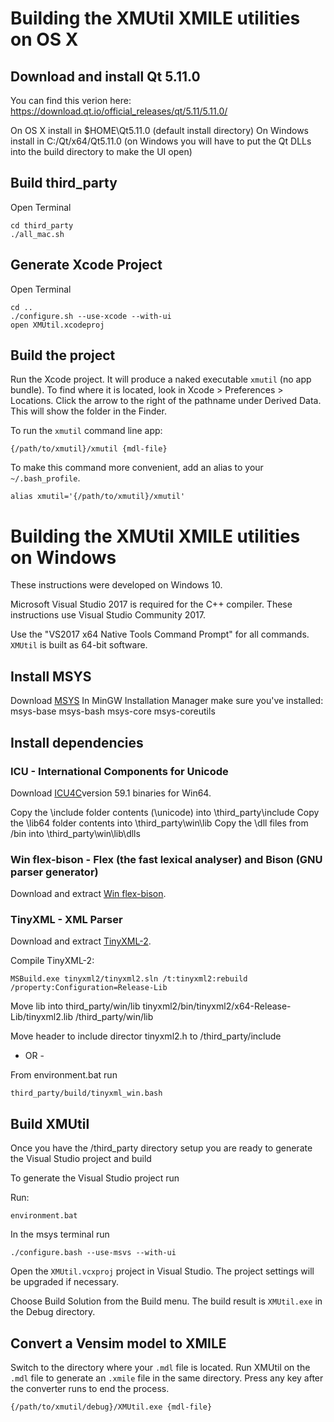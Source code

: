 # Building the XMUtil XMILE utilities on OS X

## Download and install Qt 5.11.0
You can find this verion here:
https://download.qt.io/official_releases/qt/5.11/5.11.0/

On OS X install in $HOME\Qt5.11.0 (default install directory)
On Windows install in C:/Qt/x64/Qt5.11.0 (on Windows you will have to put the Qt DLLs into the build directory to make the UI open)

## Build third_party
Open Terminal

~~~
cd third_party
./all_mac.sh
~~~

## Generate Xcode Project

Open Terminal

~~~
cd ..
./configure.sh --use-xcode --with-ui
open XMUtil.xcodeproj
~~~

## Build the project

Run the Xcode project. It will produce a naked executable `xmutil` (no app bundle). To find where it is located, look in Xcode > Preferences > Locations. Click the arrow to the right of the pathname under Derived Data. This will show the folder in the Finder.

To run the `xmutil` command line app:
~~~
{/path/to/xmutil}/xmutil {mdl-file}
~~~

To make this command more convenient, add an alias to your `~/.bash_profile`.
~~~
alias xmutil='{/path/to/xmutil}/xmutil'
~~~

# Building the XMUtil XMILE utilities on Windows

These instructions were developed on Windows 10.

Microsoft Visual Studio 2017 is required for the C++ compiler. These instructions use Visual Studio Community 2017.

Use the "VS2017 x64 Native Tools Command Prompt" for all commands. `XMUtil` is built as 64-bit software.

## Install MSYS

Download [MSYS](http://www.mingw.org/wiki/MSYS)
In MinGW Installation Manager make sure you've installed:
    msys-base msys-bash msys-core msys-coreutils

## Install dependencies

### ICU - International Components for Unicode

Download [ICU4C](http://site.icu-project.org/download/59#TOC-ICU4C-Download)version 59.1 binaries for Win64.

Copy the \include folder contents (\unicode) into \third_party\include
Copy the \lib64 folder contents into \third_party\win\lib
Copy the \dll files from /bin into \third_party\win\lib\dlls

### Win flex-bison - Flex (the fast lexical analyser) and Bison (GNU parser generator)

Download and extract [Win flex-bison](http://sourceforge.net/projects/winflexbison/).

### TinyXML - XML Parser

Download and extract [TinyXML-2](https://github.com/leethomason/tinyxml2).

Compile TinyXML-2:

~~~
MSBuild.exe tinyxml2/tinyxml2.sln /t:tinyxml2:rebuild /property:Configuration=Release-Lib
~~~

Move lib into third_party/win/lib
tinyxml2/bin/tinyxml2/x64-Release-Lib/tinyxml2.lib /third_party/win/lib

Move header to include director
tinyxml2.h to /third_party/include

- OR -

From environment.bat run

~~~
third_party/build/tinyxml_win.bash
~~~

## Build XMUtil

Once you have the /third_party directory setup you are ready to generate the Visual Studio project and build

To generate the Visual Studio project run

Run:

~~~
environment.bat
~~~

In the msys terminal run

~~~
./configure.bash --use-msvs --with-ui
~~~

Open the `XMUtil.vcxproj` project in Visual Studio. The project settings will be upgraded if necessary.

Choose Build Solution from the Build menu. The build result is `XMUtil.exe` in the Debug directory.

## Convert a Vensim model to XMILE

Switch to the directory where your `.mdl` file is located. Run XMUtil on the `.mdl` file to generate an `.xmile` file in the same directory. Press any key after the converter runs to end the process.
~~~
{/path/to/xmutil/debug}/XMUtil.exe {mdl-file}
~~~
